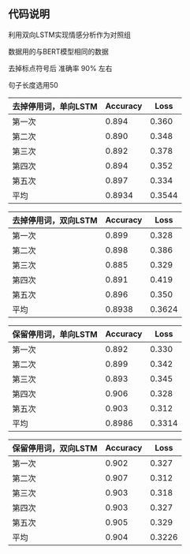 ##  代码说明
利用双向LSTM实现情感分析作为对照组

数据用的与BERT模型相同的数据

去掉标点符号后
准确率 90% 左右

句子长度选用50


| 去掉停用词，单向LSTM | Accuracy | Loss   |
| -------------------- | -------- | ------ |
| 第一次               | 0.894    | 0.360  |
| 第二次               | 0.890    | 0.348  |
| 第三次               | 0.892    | 0.378  |
| 第四次               | 0.894    | 0.352  |
| 第五次               | 0.897    | 0.334  |
| 平均                 | 0.8934   | 0.3544 |

| 去掉停用词，双向LSTM | Accuracy | Loss   |
| -------------------- | -------- | ------ |
| 第一次               | 0.899    | 0.328  |
| 第二次               | 0.898    | 0.386  |
| 第三次               | 0.885    | 0.329  |
| 第四次               | 0.891    | 0.419  |
| 第五次               | 0.896    | 0.350  |
| 平均                 | 0.8938   | 0.3624 |

| 保留停用词，单向LSTM | Accuracy | Loss   |
| -------------------- | -------- | ------ |
| 第一次               | 0.892    | 0.330  |
| 第二次               | 0.899    | 0.342  |
| 第三次               | 0.893    | 0.345  |
| 第四次               | 0.906    | 0.328  |
| 第五次               | 0.903    | 0.312  |
| 平均                 | 0.8986   | 0.3314 |

| 保留停用词，双向LSTM | Accuracy | Loss   |
| -------------------- | -------- | ------ |
| 第一次               | 0.902    | 0.327  |
| 第二次               | 0.907    | 0.312  |
| 第三次               | 0.903    | 0.318  |
| 第四次               | 0.903    | 0.327  |
| 第五次               | 0.905    | 0.329  |
| 平均                 | 0.904    | 0.3226 |


